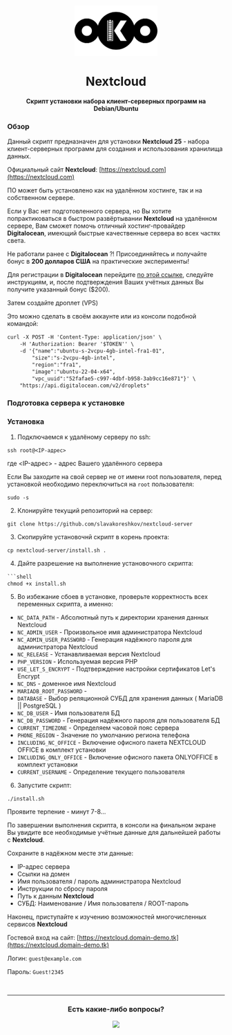 <div align="center">
    <img src="docs/assets/img/logo-animated.svg" width="192" alt="logo" />
    <h1>Nextcloud</h1>
    <h4>Скрипт установки набора клиент-серверных программ на Debian/Ubuntu</h4>
</div>


### Обзор

Данный скрипт предназначен для установки **Nextcloud 25** - набора клиент-серверных программ для создания и использования хранилища данных.

Официальный сайт **Nextcloud**: [https://nextcloud.com](https://nextcloud.com)

ПО может быть установлено как на удалённом хостинге, так и на собственном сервере.



Если у Вас нет подготовленного сервера, но Вы хотите попрактиковаться в быстром развёртывании **Nextcloud** на удалённом сервере, Вам сможет помочь отличный хостинг-провайдер **Digitalocean**, имеющий быстрые качественные сервера во всех частях света.

Не работали ранее с **Digitalocean** ?! Присоединяйтесь и получайте бонус в **200 долларов США** на практические эксперименты! 

Для регистрации в **Digitalocean** перейдите [по этой ссылке](https://m.do.co/c/0ad0ed903f5e), следуйте инструкциям, и, после подтверждения Ваших учётных данных Вы получите указанный бонус ($200).

Затем создайте дроплет (VPS)

Это можно сделать в своём аккаунте или из консоли подобной командой:

```shell
curl -X POST -H 'Content-Type: application/json' \
    -H 'Authorization: Bearer '$TOKEN'' \
    -d '{"name":"ubuntu-s-2vcpu-4gb-intel-fra1-01",
        "size":"s-2vcpu-4gb-intel",
        "region":"fra1",
        "image":"ubuntu-22-04-x64",
        "vpc_uuid":"52fafae5-c997-4dbf-b958-3ab9cc16e871"}' \
    "https://api.digitalocean.com/v2/droplets"
```


### Подготовка сервера к установке




### Установка

1. Подключаемся к удалёному серверу по ssh:

```shell
ssh root@<IP-адрес>
```

где <IP-адрес> - адрес Вашего удалённого сервера

Если Вы заходите на свой сервер не от имени root пользователя, перед установкой необходимо переключиться на `root` пользователя:

```shell
sudo -s
```


2. Клонируйте текущий репозиторий на сервер:

```shell
git clone https://github.com/slavakoreshkov/nextcloud-server
```


3. Скопируйте установочнй скрипт в корень проекта:

```shell
cp nextcloud-server/install.sh .
```


4. Дайте разрешение на выполнение установочного скрипта:

```shell
```shell
chmod +x install.sh
```

5. Во избежание сбоев в установке, проверьте корректность всех переменных скрипта, а именно:

+ `NC_DATA_PATH` - Абсолютный путь к директории хранения данных Nextcloud
+ `NC_ADMIN_USER` - Произвольное имя администратора Nextcloud
+ `NC_ADMIN_USER_PASSWORD` - Генерация надёжного пароля для администратора Nextcloud
+ `NC_RELEASE` - Устанавливаемая версия Nextcloud
+ `PHP_VERSION` - Используемая версия PHP
+ `USE_LET_S_ENCRYPT` - Подтверждение настройки сертификатов Let's Encrypt
+ `NC_DNS` - доменное имя Nextcloud
+ `MARIADB_ROOT_PASSWORD` - 
+ `DATABASE` - Выбор реляционной СУБД для хранения данных ( MariaDB || PostgreSQL )
+ `NC_DB_USER` - Имя пользователя БД
+ `NC_DB_PASSWORD` - Генерация надёжного пароля для пользователя БД
+ `CURRENT_TIMEZONE` - Определяем часовой пояс сервера
+ `PHONE_REGION` - Значение по умолчанию региона телефона
+ `INCLUDING_NC_OFFICE` - Включение офисного пакета NEXTCLOUD OFFICE в комплект установки
+ `INCLUDING_ONLY_OFFICE` - Включение офисного пакета ONLYOFFICE в комплект установки
+ `CURRENT_USERNAME` - Определение текущего пользователя


6. Запустите скрипт:

```shell
./install.sh
```

Проявите терпение - минут 7-8... 

По завершении выполнения скрипта, в консоли на финальном экране Вы увидите все необходимые учётные данные для дальнейшей работы с **Nextcloud**.

Сохраните в надёжном месте эти данные:

+ IP-адрес сервера
+ Ссылки на домен
+ Имя пользователя / пароль администратора Nextcloud
+ Инструкции по сбросу пароля
+ Путь к данным **Nextcloud**
+ СУБД: Наименование / Имя пользователя / ROOT-пароль  

Наконец, приступайте к изучению возможностей многочисленных сервисов **Nextcloud**

Гостевой вход на сайт: [https://nextcloud.domain-demo.tk](https://nextcloud.domain-demo.tk)

Логин: `guest@example.com`

Пароль: `Guest!2345`

<br>
<hr>
<div align="center">
    <h3>Есть какие-либо вопросы?</h3>
    <a href="https://github.com/slavakoreshkov/nextcloud-server/issues"><img src="https://img.shields.io/badge/Справшивай-НЕ СТЕСНЯЙСЯ!!!-FF6600.svg?style=for-the-badge&link=https://github.com/slavakoreshkov/slavakoreshkovq/issues"/></a>
</div>


